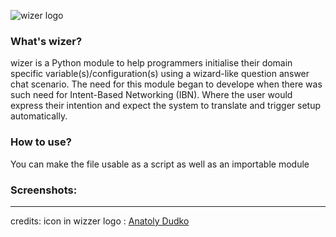 ![wizer logo](https://github.com/seekasra/wizer/blob/main/banner.png)

### What's wizer?
wizer is a Python module to help programmers initialise their domain specific
variable(s)/configuration(s) using a wizard-like question answer chat scenario.
The need for this module began to develope when there was such need for
Intent-Based Networking (IBN). Where the user would express their intention and
expect the system to translate and trigger setup automatically.
### How to use?
You can make the file usable as a script as well as an importable module
### Screenshots:
---
credits: 
icon in wizzer logo : [Anatoly Dudko](https://thenounproject.com/tolyachudes/)
